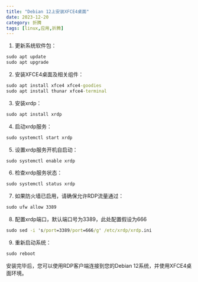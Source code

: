 ```yaml
---
title: "Debian 12上安装XFCE4桌面"
date: 2023-12-20
category: 折腾
tags: [linux,应用,折腾]
---
```


1. 更新系统软件包：
```cmd
sudo apt update
sudo apt upgrade
```

2. 安装XFCE4桌面及相关组件：
```cmd
sudo apt install xfce4 xfce4-goodies
sudo apt install thunar xfce4-terminal
```

3. 安装xrdp：
```cmd
sudo apt install xrdp
```

4. 启动xrdp服务：
```cmd
sudo systemctl start xrdp
```

5. 设置xrdp服务开机自启动：
```cmd
sudo systemctl enable xrdp
```

6. 检查xrdp服务状态：
```cmd
sudo systemctl status xrdp
```

7. 如果防火墙已启用，请确保允许RDP流量通过：
```cmd
sudo ufw allow 3389
```
8. 配置xrdp端口，默认端口号为3389，此处配置假设为666
```cmd
sudo sed -i 's/port=3389/port=666/g' /etc/xrdp/xrdp.ini

```
9. 重新启动系统：
```cmd
sudo reboot
```

安装完毕后，您可以使用RDP客户端连接到您的Debian 12系统，并使用XFCE4桌面环境。